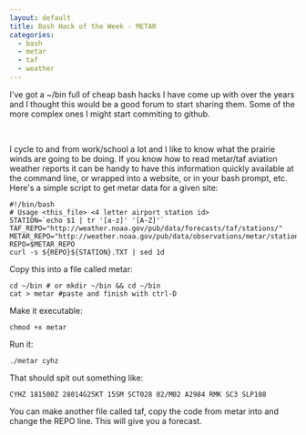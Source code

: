 ```yaml
---
layout: default
title: Bash Hack of the Week - METAR
categories:
  - bash
  - metar
  - taf
  - weather
---
```


I've got a ~/bin full of cheap bash hacks I have come up with over the years and I thought this would be a good forum to start sharing them.  Some of the more complex ones I might start commiting to github.   

<br>

I cycle to and from work/school a lot and I like to know what the prairie winds are going to be doing.  If you know how to read metar/taf aviation weather reports it can be handy to have this information quickly available at the command line, or wrapped into a website, or in your bash prompt, etc.
<br>
Here's a simple script to get metar data for a given site:

    #!/bin/bash
    # Usage <this_file> <4 letter airport station id>
    STATION=`echo $1 | tr '[a-z]' '[A-Z]'`
    TAF_REPO="http://weather.noaa.gov/pub/data/forecasts/taf/stations/"
    METAR_REPO="http://weather.noaa.gov/pub/data/observations/metar/stations/"
    REPO=$METAR_REPO
    curl -s ${REPO}${STATION}.TXT | sed 1d

Copy this into a file called metar:

    cd ~/bin # or mkdir ~/bin && cd ~/bin
    cat > metar #paste and finish with ctrl-D


Make it executable:

    chmod +x metar

Run it:

    ./metar cyhz

That should spit out something like:

    CYHZ 181500Z 28014G25KT 15SM SCT028 02/M02 A2984 RMK SC3 SLP108   

You can make another file called taf, copy the code from metar into and change the REPO line.  This will give you a forecast.
